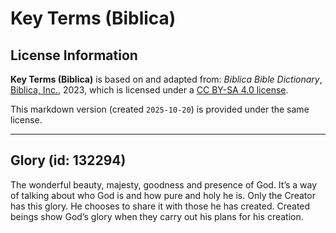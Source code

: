 # Key Terms (Biblica)

## License Information

**Key Terms (Biblica)** is based on and adapted from: _Biblica Bible Dictionary_, [Biblica, Inc.](https://www.biblica.com/), 2023, which is licensed under a [CC BY-SA 4.0 license](https://creativecommons.org/licenses/by-sa/4.0/legalcode.en).

This markdown version (created `2025-10-20`) is provided under the same license.



--------------------------------

## Glory (id: 132294)

The wonderful beauty, majesty, goodness and presence of God. It’s a way of talking about who God is and how pure and holy he is. Only the Creator has this glory. He chooses to share it with those he has created. Created beings show God’s glory when they carry out his plans for his creation.


